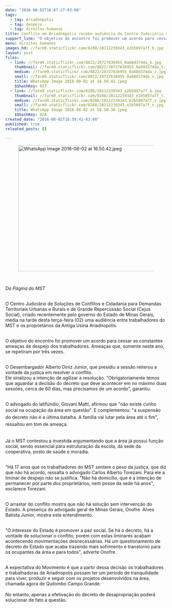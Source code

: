 ```yaml
---
date: "2016-08-02T16:47:27-03:00"
tags:
  - tag: Ariadnópolis
  - tag: despejo
  - tag: direitos-humanos
title: Conflito em Ariadnópolis recebe audiência do Centro Judiciário de Soluções de Conflito de Grande Repercussão Social
support_line: "O objetivo do encontro foi promover um acordo para cessar as constantes ameaças de despejo dos trabalhadores. Ameaças que, somente neste ano, se repetiram por três vezes. \n\n"
menu: direitos humanos
images_hd: //farm9.staticflickr.com/8288/28112239343_e2b5897a7f_b.jpg
layout: post
files:
  - link: //farm9.staticflickr.com/8822/28727636955_0a68d374da_b.jpg
    thumbnail: //farm9.staticflickr.com/8822/28727636955_0a68d374da_t.jpg
    medium: //farm9.staticflickr.com/8822/28727636955_0a68d374da_z.jpg
    small: //farm9.staticflickr.com/8822/28727636955_0a68d374da_n.jpg
    title: WhatsApp Image 2016-08-02 at 16.50.42.jpeg
    $$hashKey: 0I7
  - link: //farm9.staticflickr.com/8288/28112239343_e2b5897a7f_b.jpg
    thumbnail: //farm9.staticflickr.com/8288/28112239343_e2b5897a7f_t.jpg
    medium: //farm9.staticflickr.com/8288/28112239343_e2b5897a7f_z.jpg
    small: //farm9.staticflickr.com/8288/28112239343_e2b5897a7f_n.jpg
    title: WhatsApp Image 2016-08-02 at 16.50.38.jpeg
    $$hashKey: 0IA
created_date: "2016-08-02T16:59:41-03:00"
published: true
releated_posts: []

---
```

<figure class="image"><img alt="WhatsApp Image 2016-08-02 at 16.50.42.jpeg" height="394" src="//farm9.staticflickr.com/8822/28727636955_0a68d374da_b.jpg" width="700" />
<figcaption></figcaption>
</figure>

<p>&nbsp;</p>

<p><em>Da P&aacute;gina do MST&nbsp;</em></p>

<p><br />
O Centro Judici&aacute;rio de Solu&ccedil;&otilde;es de Conflitos e Cidadania para Demandas Territoriais Urbanas e Rurais e de Grande Repercuss&atilde;o Social (Cejus Social),&nbsp;criado recentemente pelo governo do Estado de Minas Gerais, media na tarde desta ter&ccedil;a-feira&nbsp;(02)&nbsp;uma&nbsp;audi&ecirc;ncia entre&nbsp;trabalhadores do MST e os propriet&aacute;rios da Antiga Usina Ariadnopolis.</p>

<p><br />
O objetivo do encontro foi&nbsp;promover um acordo para cessar as constantes amea&ccedil;as de despejo dos trabalhadores. Amea&ccedil;as que, somente neste ano, se repetiram por tr&ecirc;s vezes.&nbsp;</p>

<p><br />
O Desembargador Alberto Diniz Junior, que presidiu&nbsp;a sess&atilde;o reiterou a vontade da justi&ccedil;a em resolver o conflito.<br />
Ele sinalizou a inten&ccedil;&atilde;o de agilizar a resolu&ccedil;&atilde;o. &quot;Obrigatoriamente temos que aguardar a decis&atilde;o do decreto que deve acontecer em no m&aacute;ximo duas sess&otilde;es, cerca de 60 dias, mas precisamos de um acordo&quot;, garantiu.</p>

<p><br />
O advogado do latif&uacute;ndio, Giovani Matti, afirmou&nbsp;que &quot;n&atilde;o existe&nbsp;cunho social na ocupa&ccedil;&atilde;o da &aacute;rea em quest&atilde;o&quot;. E complementou:<span style="line-height: 1.6;">&nbsp;&quot;a suspens&atilde;o do decreto n&atilde;o &eacute; a &uacute;ltima batalha. A fam&iacute;lia vai lutar pela &aacute;rea at&eacute; o fim&quot;, ressaltou&nbsp;em tom de amea&ccedil;a.&nbsp;</span></p>

<p><br />
J&aacute; o MST contestou&nbsp;a investida argumentando que a &aacute;rea j&aacute; possui fun&ccedil;&atilde;o social, sendo essencial para estrutura&ccedil;&atilde;o da escola, da sede da cooperativa, posto de sa&uacute;de e moradia. &nbsp;</p>

<p><br />
&quot;H&aacute;&nbsp;17 anos que os trabalhadores do MST sentem o peso da justi&ccedil;a, que diz que n&atilde;o h&aacute; acordo, ressalta o advogado Carlos Alberto Torezani. Para ele a liminar de despejo n&atilde;o se justifica. &quot;N&atilde;o h&aacute; domic&iacute;lio, que &eacute; a inten&ccedil;&atilde;o de permanecer por parte dos propriet&aacute;rios, nem posse da sede h&aacute; anos&quot;, esclarece Torezani.</p>

<p><br />
O arrastar do conflito mostra que n&atilde;o h&aacute; solu&ccedil;&atilde;o sem interven&ccedil;&atilde;o do Estado. A presen&ccedil;a do advogado geral de Minas Gerais, Onofre &nbsp;Alves Batista Junior, mostra este entendimento.</p>

<p><br />
&quot;O interesse do Estado &eacute; promover a paz social. Se h&aacute; o decreto, h&aacute; a vontade de solucionar o conflito, por&eacute;m com estas liminares acabam acontecendo&nbsp;movimenta&ccedil;&otilde;es desnecess&aacute;rias. H&aacute; um questionamento de decreto do Estado que acaba trazendo mais sofrimento e transtorno para os ocupantes da &aacute;rea e para todos&quot;, adverte Onofre.</p>

<p><br />
A expectativa do Movimento &eacute; que a partir dessa decis&atilde;o os trabalhadores e trabalhadoras de Ariadnopolis possam ter um per&iacute;odo de tranquilidade para viver, produzir e seguir com os projetos desenvolvidos na &aacute;rea, chamada agora de Quilombo Campo Grande.<br />
<br />
No entanto, apenas a efetiva&ccedil;&atilde;o do decreto de desapropria&ccedil;&atilde;o poder&aacute; solucionar de fato a quest&atilde;o.</p>
